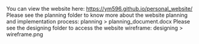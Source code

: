 You can view the website here: https://ym596.github.io/personal_website/
Please see the planning folder to know more about the website planning and implementation process: planning > planning_document.docx
Please see the designing folder to access the website wireframe: designing > wireframe.png